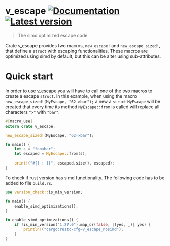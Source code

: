 # v_escape [![Documentation](https://docs.rs/v_escape/badge.svg)](https://docs.rs/v_escape/) [![Latest version](https://img.shields.io/crates/v/v_escape.svg)](https://crates.io/crates/v_escape)
> The simd optimized escape code

Crate v_escape provides two macros, `new_escape!` and `new_escape_sized!`,
that define a `struct` with escaping functionalities. These macros are
optimized using simd by default, but this can be alter using sub-attributes.

# Quick start
In order to use v_escape you will have to call one of the two macros
to create a escape `struct`. In this example, when using the macro
`new_escape_sized!(MyEscape, "62->bar");` a new a `struct` `MyEscape`
will be created that every time its method `MyEscape::from` is called
will replace all characters `">"` with `"bar"`.
 
```rust
#[macro_use]
extern crate v_escape;

new_escape_sized!(MyEscape, "62->bar");

fn main() {
    let s = "foo<bar";
    let escaped = MyEscape::from(s);
    
    print!("#{} : {}", escaped.size(), escaped);
}
```

To check if rust version has simd functionality. The following code
has to be added to file `build.rs`.
```rust
use version_check::is_min_version;

fn main() {
    enable_simd_optimizations();
}

fn enable_simd_optimizations() {
    if !is_min_version("1.27.0").map_or(false, |(yes, _)| yes) {
        println!("cargo:rustc-cfg=v_escape_nosimd");
    }
}
```
